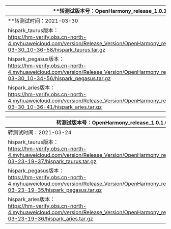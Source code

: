 



| **转测试版本号：OpenHarmony_release_1.0.1_sp1                |
| ------------------------------------------------------------ |
| **转测试时间：2021-03-30                                     |
| hispark_taurus版本：<br> https://hm-verify.obs.cn-north-4.myhuaweicloud.com/version/Release_Version/OpenHarmony_release_1.0.1_sp1/2021-03-30_10-36-58/hispark_taurus.tar.gz |
| hispark_pegasus版本：<br> https://hm-verify.obs.cn-north-4.myhuaweicloud.com/version/Release_Version/OpenHarmony_release_1.0.1_sp1/2021-03-30_10-34-56/hispark_pegasus.tar.gz |
| hispark_aries版本：<br> https://hm-verify.obs.cn-north-4.myhuaweicloud.com/version/Release_Version/OpenHarmony_release_1.0.1_sp1/2021-03-30_10-36-41/hispark_aries.tar.gz |



| **转测试版本号：OpenHarmony_release_1.0.1.001**              |
| ------------------------------------------------------------ |
| 转测试时间：2021-03-24                                       |
| hispark_taurus版本：<br/> https://hm-verify.obs.cn-north-4.myhuaweicloud.com/version/Release_Version/OpenHarmony_release_1.0.1.001/2021-03-23-19-37/hispark_taurus.tar.gz |
| hispark_pegasus版本：<br/> https://hm-verify.obs.cn-north-4.myhuaweicloud.com/version/Release_Version/OpenHarmony_release_1.0.1.001/2021-03-23-19-35/hispark_pegasus.tar.gz |
| hispark_aries版本：<br/> https://hm-verify.obs.cn-north-4.myhuaweicloud.com/version/Release_Version/OpenHarmony_release_1.0.1.001/2021-03-23-19-36/hispark_aries.tar.gz |

